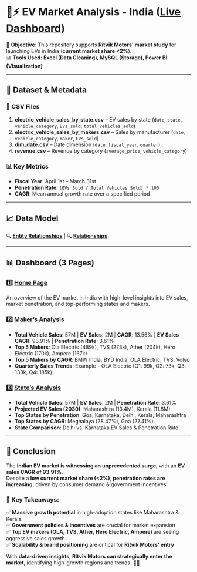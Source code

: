 # 🚗⚡ EV Market Analysis - India (**[Live Dashboard](https://app.powerbi.com/view?r=eyJrIjoiYzBhZTljOTItN2ZhNy00Yzg2LWFmOWEtNzFkZjkyMjI1OGU1IiwidCI6IjkxZDQ4MzUyLTlhZjgtNGJkYi1hNDdhLTVjN2FjNWRhMTdmYyJ9)**)

📌 **Objective**: This repository supports **Ritvik Motors' market study** for launching EVs in India (**current market share <2%**).  
📊 **Tools Used**: **Excel (Data Cleaning), MySQL (Storage), Power BI (Visualization)**  

---

## 📂 Dataset & Metadata  

### 📄 CSV Files  
1. **electric_vehicle_sales_by_state.csv** – EV sales by state (`date`, `state`, `vehicle_category`, `EVs_sold`, `total_vehicles_sold`)  
2. **electric_vehicle_sales_by_makers.csv** – Sales by manufacturer (`date`, `vehicle_category`, `maker`, `EVs_sold`)  
3. **dim_date.csv** – Date dimension (`date`, `fiscal_year`, `quarter`)  
4. **revenue.csv** – Revenue by category (`average_price`, `vehicle_category`)  

### 📊 Key Metrics  
- **Fiscal Year**: April 1st – March 31st  
- **Penetration Rate**: `(EVs Sold / Total Vehicles Sold) * 100`  
- **CAGR**: Mean annual growth rate over a specified period  

---

## 📈 Data Model  
🔍 **[Entity Relationships](https://github.com/ritvikraj-cse/DA_Projects/blob/main/PBI_EV_Market_Analysis/visuals/data_model.PNG)** | 🔍 **[Relationships](https://github.com/ritvikraj-cse/DA_Projects/blob/main/PBI_EV_Market_Analysis/visuals/data_relationships.PNG)**  

---

## 📊 Dashboard (3 Pages)  

### 1️⃣ **[Home Page](https://github.com/ritvikraj-cse/DA_Projects/blob/main/PBI_EV_Market_Analysis/visuals/homepage.png)**  
An overview of the EV market in India with high-level insights into EV sales, market penetration, and top-performing states and makers.

### 2️⃣ **[Maker’s Analysis](https://github.com/ritvikraj-cse/DA_Projects/blob/main/PBI_EV_Market_Analysis/visuals/maker.png)**  
- **Total Vehicle Sales**: 57M | **EV Sales**: 2M | **CAGR**: 13.56% | **EV Sales CAGR**: 93.91% | **Penetration Rate**: 3.61%  
- **Top 5 Makers**: Ola Electric (489k), TVS (273k), Ather (204k), Hero Electric (170k), Ampere (167k)  
- **Top 5 Makers by CAGR**: BMW India, BYD India, OLA Electric, TVS, Volvo  
- **Quarterly Sales Trends**: Example – OLA Electric (Q1: 99k, Q2: 73k, Q3: 133k, Q4: 185k)  

### 3️⃣ **[State’s Analysis](https://github.com/ritvikraj-cse/DA_Projects/blob/main/PBI_EV_Market_Analysis/visuals/state.png)**  
- **Total Vehicle Sales**: 57M | **EV Sales**: 2M | **Penetration Rate**: 3.61%  
- **Projected EV Sales (2030)**: Maharashtra (13.4M), Kerala (11.8M)  
- **Top States by Penetration**: Goa, Karnataka, Delhi, Kerala, Maharashtra  
- **Top States by CAGR**: Meghalaya (28.47%), Goa (27.41%)  
- **State Comparison**: Delhi vs. Karnataka EV Sales & Penetration Rate  

---

## 🏁 Conclusion  

The **Indian EV market is witnessing an unprecedented surge**, with an **EV sales CAGR of 93.91%**.  
Despite a **low current market share (<2%)**, **penetration rates are increasing**, driven by consumer demand & government incentives.  

### 📌 Key Takeaways:  
✅ **Massive growth potential** in high-adoption states like Maharashtra & Kerala  
✅ **Government policies & incentives** are crucial for market expansion  
✅ **Top EV makers (OLA, TVS, Ather, Hero Electric, Ampere)** are seeing aggressive sales growth  
✅ **Scalability & brand positioning** are critical for **Ritvik Motors' entry**  

With **data-driven insights**, **Ritvik Motors can strategically enter the market**, identifying high-growth regions and trends. 🚀🔋  


